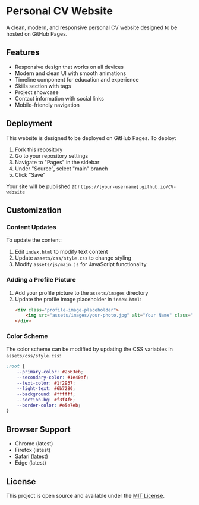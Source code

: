 # Personal CV Website

A clean, modern, and responsive personal CV website designed to be hosted on GitHub Pages.

## Features

- Responsive design that works on all devices
- Modern and clean UI with smooth animations
- Timeline component for education and experience
- Skills section with tags
- Project showcase
- Contact information with social links
- Mobile-friendly navigation

## Deployment

This website is designed to be deployed on GitHub Pages. To deploy:

1. Fork this repository
2. Go to your repository settings
3. Navigate to "Pages" in the sidebar
4. Under "Source", select "main" branch
5. Click "Save"

Your site will be published at `https://[your-username].github.io/CV-website`

## Customization

### Content Updates

To update the content:

1. Edit `index.html` to modify text content
2. Update `assets/css/style.css` to change styling
3. Modify `assets/js/main.js` for JavaScript functionality

### Adding a Profile Picture

1. Add your profile picture to the `assets/images` directory
2. Update the profile image placeholder in `index.html`:
   ```html
   <div class="profile-image-placeholder">
       <img src="assets/images/your-photo.jpg" alt="Your Name" class="profile-image">
   </div>
   ```

### Color Scheme

The color scheme can be modified by updating the CSS variables in `assets/css/style.css`:

```css
:root {
    --primary-color: #2563eb;
    --secondary-color: #1e40af;
    --text-color: #1f2937;
    --light-text: #6b7280;
    --background: #ffffff;
    --section-bg: #f3f4f6;
    --border-color: #e5e7eb;
}
```

## Browser Support

- Chrome (latest)
- Firefox (latest)
- Safari (latest)
- Edge (latest)

## License

This project is open source and available under the [MIT License](LICENSE). 